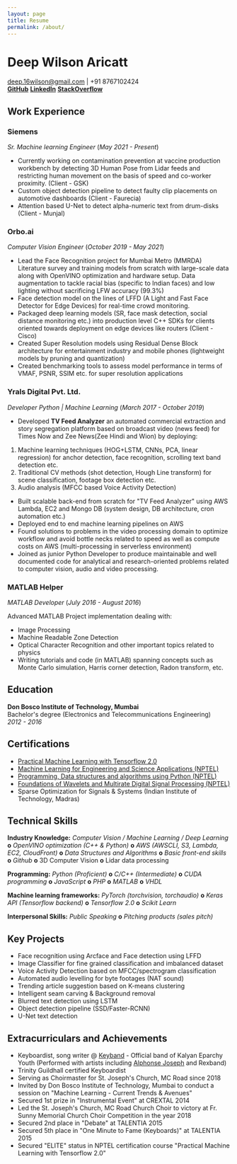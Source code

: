 ```yaml
---
layout: page
title: Resume
permalink: /about/
---
```

# Deep Wilson Aricatt
deep.16wilson@gmail.com | +91 8767102424
<br>
**[GitHub](https://github.com/deepwilson)**   **[LinkedIn](https://www.linkedin.com/in/deep-wilson-aricatt-7a20a173/)** 
**[StackOverflow](https://stackoverflow.com/users/7677793/dewil)** 


## Work Experience

### **Siemens**
*Sr. Machine learning Engineer* (*May 2021 - Present*)
- Currently working on contamination prevention at vaccine production workbench by detecting 3D Human Pose from Lidar feeds and restricting human movement on the basis of speed and co-worker proximity. (Client - GSK)
- Custom object detection pipeline to detect faulty clip placements on automotive dashboards (Client - Faurecia)
- Attention based U-Net to detect alpha-numeric text from drum-disks (Client - Munjal)

### **Orbo.ai**
*Computer Vision Engineer* (*October 2019 - May 2021*)
- Lead the Face Recognition project for Mumbai Metro (MMRDA) 
Literature survey and training models from scratch with large-scale data along with OpenVINO optimization and hardware setup.
Data augmentation to tackle racial bias (specific to Indian faces) and low lighting without sacrificing LFW accuracy (99.3%)
- Face detection model on the lines of LFFD (A Light and Fast Face Detector for Edge Devices) for real-time crowd monitoring.
- Packaged deep learning models (SR, face mask detection, social distance monitoring etc.) into production level C++ SDKs for clients oriented towards deployment on edge devices like routers (Client - Cisco)
- Created Super Resolution models using Residual Dense Block architecture for entertainment industry and mobile phones (lightweight models by pruning and quantization) 
- Created benchmarking tools to assess model performance in terms of VMAF, PSNR, SSIM etc. for super resolution applications

### **Yrals Digital Pvt. Ltd.**
*Developer Python | Machine Learning* (*March 2017 - October 2019*)
-  Developed **TV Feed Analyzer** an automated commercial extraction and story segregation platform based on broadcast video (news feed) for Times Now and Zee News(Zee Hindi and Wion) by deploying:
1. Machine learning techniques (HOG+LSTM, CNNs, PCA, linear regression) for anchor detection, face recognition, scrolling text band detection etc.
2. Traditional CV methods (shot detection, Hough Line transform) for scene classification, footage box detection  etc.
3.  Audio analysis (MFCC based Voice Activity Detection)
- Built scalable back-end from scratch for "TV Feed Analyzer" using AWS Lambda, EC2 and Mongo DB (system design, DB architecture, cron automation etc.)
- Deployed end to end machine learning pipelines on AWS
- Found solutions to problems in the video processing domain to optimize workflow and avoid bottle necks related to speed as well as compute costs on AWS (multi-processing in serverless environment)
- Joined as junior Python Developer to produce maintainable and well documented code for analytical and research-oriented problems related to computer vision, audio and video processing.

### **MATLAB Helper** 
*MATLAB Developer* (*July 2016 - August 2016*)

Advanced MATLAB Project implementation dealing with:
- Image Processing
- Machine Readable Zone Detection
- Optical Character Recognition and other important topics related to physics
- Writing tutorials and code (in MATLAB) spanning concepts such as Monte Carlo simulation, Harris corner detection, Radon transform, etc.

## Education
**Don Bosco Institute of Technology, Mumbai** 
<br>
Bachelor's degree (Electronics and Telecommunications
Engineering)  
*2012 - 2016*



## Certifications

- [Practical Machine Learning with Tensorflow 2.0](https://drive.google.com/file/d/1ifuvzyexahZIOTsx6jXtpuhV_4bWYu3f/view)
- [Machine Learning for Engineering and Science Applications (NPTEL)](https://nptel.ac.in/noc/E_Certificate/noc19-cs14/NPTEL19CS14S61780504191043545.jpg)
- [Programming, Data structures and algorithms using Python  (NPTEL)](https://nptel.ac.in/noc/E_Certificate/noc18-cs21/NPTEL18CS21S26301391810070334.jpg)
- [Foundations of Wavelets and Multirate Digital Signal Processing (NPTEL)](https://drive.google.com/file/d/1Nn_GW9V5xa90c6IwOp7SrreNX1IKzXb2/view)
- Sparse Optimization for Signals & Systems (Indian Institute of Technology, Madras)



## Technical Skills
**Industry Knowledge:** 
*Computer Vision / Machine Learning / Deep Learning* **o** *OpenVINO optimization (C++ & Python)* **o** *AWS (AWSCLI, S3, Lambda, EC2, CloudFront)* **o** *Data Structures and Algorithms* **o** *Basic front-end skills* **o** *Github* **o** 3D Computer Vision **o**  Lidar data processing

**Programming:** 
 *Python (Proficient)* **o** *C/C++ (Intermediate)* **o** *CUDA programming* **o** *JavaScript* **o** *PHP* **o** *MATLAB* **o** *VHDL*

**Machine learning frameworks:**
 *PyTorch (torchvision, torchaudio)* **o** *Keras API (Tensorflow backend)* **o** *Tensorflow 2.0* **o**  *Scikit Learn*

**Interpersonal Skills:** 
*Public Speaking* **o** *Pitching products (sales pitch)*


## Key Projects
- Face recognition using Arcface and Face detection using LFFD
- Image Classifier for fine grained classification and imbalanced dataset
- Voice Activity Detection based on MFCC/spectrogram classification
- Automated audio levelling for byte footages (NAT sound)
- Trending article suggestion based on K-means clustering
- Intelligent seam carving & Background removal 
- Blurred text detection using LSTM
- Object detection pipeline (SSD/Faster-RCNN)
- U-Net text detection


## Extracurriculars and Achievements

- Keyboardist, song writer @ [Keyband](https://www.youtube.com/channel/UCd0RBs6FM0Vvvvy1C_t_4GQ) - Official band of Kalyan Eparchy Youth (Performed with artists including [Alphonse Joseph](https://www.youtube.com/watch?v=SjuB5TtFsuw) and Rexband)
- Trinity Guildhall certified Keyboardist
- Serving as Choirmaster for St. Joseph's Church, MC Road since 2018
- Invited by Don Bosco Institute of Technology, Mumbai to conduct a session on "Machine Learning - Current Trends & Avenues"
- Secured 1st prize in "Instrumental Event" at CREXTAL 2014
- Led the St. Joseph's Church, MC Road Church Choir to victory at Fr. Sunny Memorial Church Choir Competition in the year 2018
- Secured 2nd place in "Debate" at TALENTIA 2015
- Secured 5th place in "One Minute to Fame (Keyboards)" at TALENTIA 2015
- Secured "ELITE" status in NPTEL certification course "Practical Machine Learning with Tensorflow 2.0"


